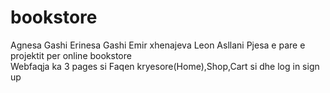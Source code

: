 # bookstore
 Agnesa Gashi 
 Erinesa Gashi 
 Emir xhenajeva
 Leon Asllani
 Pjesa e pare e projektit per online bookstore  
 Webfaqja ka 3 pages si Faqen kryesore(Home),Shop,Cart
 si dhe log in sign up
 